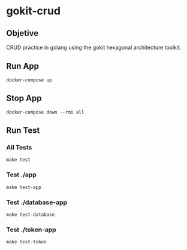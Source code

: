 # gokit-crud

## Objetive
CRUD practice in golang using the gokit hexagonal architecture toolkit.

## Run App
~~~
docker-compose up
~~~

## Stop App
~~~
docker-compose down --rmi all
~~~

## Run Test
### All Tests
```make test```

### Test ./app
```make test-app```

### Test ./database-app
```make test-database```

### Test ./token-app
```make test-token```
